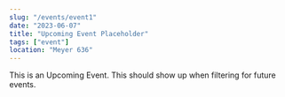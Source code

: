 ```yaml
---
slug: "/events/event1"
date: "2023-06-07"
title: "Upcoming Event Placeholder"
tags: ["event"]
location: "Meyer 636"
---
```

This is an Upcoming Event.
This should show up when filtering for future events.